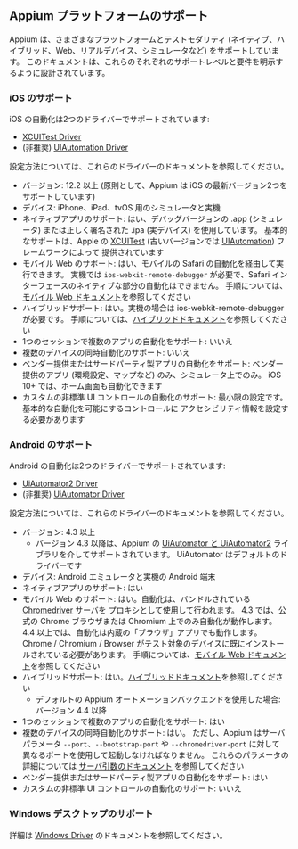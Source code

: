 ## Appium プラットフォームのサポート

Appium は、さまざまなプラットフォームとテストモダリティ 
(ネイティブ、ハイブリッド、Web、リアルデバイス、シミュレータなど) をサポートしています。
このドキュメントは、これらのそれぞれのサポートレベルと要件を明示するように設計されています。

### iOS のサポート

iOS の自動化は2つのドライバーでサポートされています:

* [XCUITest Driver](/docs/en/drivers/ios-xcuitest.md)
* (非推奨) [UIAutomation Driver](/docs/en/drivers/ios-uiautomation.md)

設定方法については、これらのドライバーのドキュメントを参照してください。

* バージョン: 12.2 以上 (原則として、Appium は iOS の最新バージョン2つをサポートしています)
* デバイス: iPhone、iPad、tvOS 用のシミュレータと実機
* ネイティブアプリのサポート: はい、デバッグバージョンの .app (シミュレータ)
  または正しく署名された .ipa (実デバイス) を使用しています。
  基本的なサポートは、Apple の [XCUITest](https://developer.apple.com/reference/xctest) (古いバージョンでは [UIAutomation](https://web.archive.org/web/20160904214108/https://developer.apple.com/library/ios/documentation/DeveloperTools/Reference/UIAutomationRef/)) フレームワークによって
  提供されています
* モバイル Web のサポート: はい、モバイルの Safari の自動化を経由して実行できます。
  実機では `ios-webkit-remote-debugger` が必要で、Safari インターフェースのネイティブな部分の自動化はできません。
  手順については、[モバイル Web ドキュメント](/docs/en/writing-running-appium/web/mobile-web.md)を参照してください
* ハイブリッドサポート: はい。実機の場合は ios-webkit-remote-debugger が必要です。
  手順については、[ハイブリッドドキュメント](/docs/en/writing-running-appium/web/hybrid.md)を参照してください
* 1つのセッションで複数のアプリの自動化をサポート: いいえ
* 複数のデバイスの同時自動化のサポート: いいえ
* ベンダー提供またはサードパーティ製アプリの自動化をサポート: ベンダー提供のアプリ (環境設定、マップなど) のみ、シミュレータ上でのみ。
  iOS 10+ では、ホーム画面も自動化できます
* カスタムの非標準 UI コントロールの自動化のサポート: 最小限の設定です。
  基本的な自動化を可能にするコントロールに
  アクセシビリティ情報を設定する必要があります

### Android のサポート

Android の自動化は2つのドライバーでサポートされています:

* [UiAutomator2 Driver](/docs/en/drivers/android-uiautomator2.md)
* (非推奨) [UiAutomator Driver](/docs/en/drivers/android-uiautomator.md)

設定方法については、これらのドライバーのドキュメントを参照してください。

* バージョン: 4.3 以上
  * バージョン 4.3 以降は、Appium の [UiAutomator と UiAutomator2](http://developer.android.com/tools/testing-support-library/index.html#UIAutomator) ライブラリを介してサポートされています。
    UiAutomator はデフォルトのドライバーです
* デバイス: Android エミュレータと実機の Android 端末
* ネイティブアプリのサポート: はい
* モバイル Web のサポート: はい。自動化は、バンドルされている [Chromedriver](http://chromedriver.chromium.org) サーバを
  プロキシとして使用して行われます。
  4.3 では、公式の Chrome ブラウザまたは Chromium 上でのみ自動化が動作します。
  4.4 以上では、自動化は内蔵の「ブラウザ」アプリでも動作します。
  Chrome / Chromium / Browser がテスト対象のデバイスに既にインストールされている必要があります。
  手順については、[モバイル Web ドキュメント](/docs/en/writing-running-appium/web/mobile-web.md)を参照してください
* ハイブリッドサポート: はい。[ハイブリッドドキュメント](/docs/en/writing-running-appium/web/hybrid.md)を参照してください
  * デフォルトの Appium オートメーションバックエンドを使用した場合: バージョン 4.4 以降
* 1つのセッションで複数のアプリの自動化をサポート: はい
* 複数のデバイスの同時自動化のサポート: はい。
  ただし、Appium はサーバパラメータ `--port`、`--bootstrap-port` や `--chromedriver-port` に対して
  異なるポートを使用して起動しなければなりません。
  これらのパラメータの詳細については
  [サーバ引数のドキュメント](/docs/en/writing-running-appium/server-args.md) を参照してください
* ベンダー提供またはサードパーティ製アプリの自動化をサポート: はい
* カスタムの非標準 UI コントロールの自動化のサポート: いいえ

### Windows デスクトップのサポート

詳細は [Windows Driver](/docs/en/drivers/windows.md) のドキュメントを参照してください。
